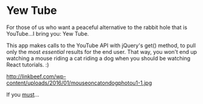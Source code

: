 # Yew Tube

For those of us who want a peaceful alternative to the rabbit hole that is YouTube...I bring you: Yew Tube. 

This app makes calls to the YouTube API with jQuery's get() method, to pull only the most *essential* results for the end user. That way, you won't end up watching a mouse riding a cat riding a dog when you should be watching React tutorials. :) 

<img>http://linkbeef.com/wp-content/uploads/2016/01/mouseoncatondogphotou1-1.jpg</img>

If you <a href="https://www.youtube.com/watch?v=k3X9D9p7m4w">must</a>...